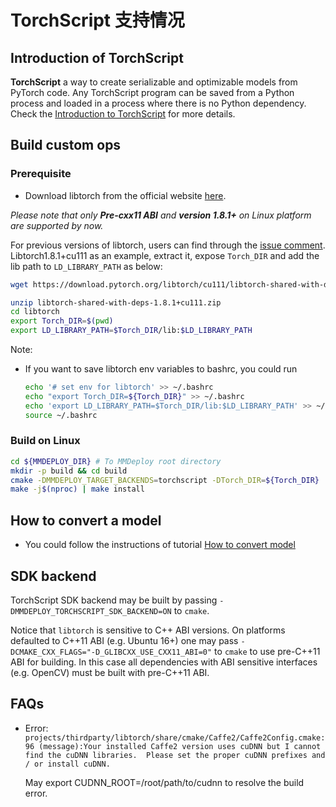 # TorchScript 支持情况

## Introduction of TorchScript

**TorchScript** a way to create serializable and optimizable models from PyTorch code. Any TorchScript program can be saved from a Python process and loaded in a process where there is no Python dependency. Check the [Introduction to TorchScript](https://pytorch.org/tutorials/beginner/Intro_to_TorchScript_tutorial.html) for more details.

## Build custom ops

### Prerequisite

- Download libtorch from the official website [here](https://pytorch.org/get-started/locally/).

*Please note that only **Pre-cxx11 ABI** and **version 1.8.1+** on Linux platform are supported by now.*

For previous versions of libtorch, users can find through the [issue comment](https://github.com/pytorch/pytorch/issues/40961#issuecomment-1017317786). Libtorch1.8.1+cu111 as an example, extract it, expose `Torch_DIR` and add the lib path to `LD_LIBRARY_PATH` as below:

```bash
wget https://download.pytorch.org/libtorch/cu111/libtorch-shared-with-deps-1.8.1%2Bcu111.zip

unzip libtorch-shared-with-deps-1.8.1+cu111.zip
cd libtorch
export Torch_DIR=$(pwd)
export LD_LIBRARY_PATH=$Torch_DIR/lib:$LD_LIBRARY_PATH
```

Note:

- If you want to save libtorch env variables to bashrc, you could run

  ```bash
  echo '# set env for libtorch' >> ~/.bashrc
  echo "export Torch_DIR=${Torch_DIR}" >> ~/.bashrc
  echo 'export LD_LIBRARY_PATH=$Torch_DIR/lib:$LD_LIBRARY_PATH' >> ~/.bashrc
  source ~/.bashrc
  ```

### Build on Linux

```bash
cd ${MMDEPLOY_DIR} # To MMDeploy root directory
mkdir -p build && cd build
cmake -DMMDEPLOY_TARGET_BACKENDS=torchscript -DTorch_DIR=${Torch_DIR} ..
make -j$(nproc) | make install
```

## How to convert a model

- You could follow the instructions of tutorial [How to convert model](../02-how-to-run/convert_model.md)

## SDK backend

TorchScript SDK backend may be built by passing `-DMMDEPLOY_TORCHSCRIPT_SDK_BACKEND=ON` to `cmake`.

Notice that `libtorch` is sensitive to C++ ABI versions. On platforms defaulted to C++11 ABI (e.g. Ubuntu 16+) one may
pass `-DCMAKE_CXX_FLAGS="-D_GLIBCXX_USE_CXX11_ABI=0"` to `cmake` to use pre-C++11 ABI for building. In this case all
dependencies with ABI sensitive interfaces (e.g. OpenCV) must be built with pre-C++11 ABI.

## FAQs

- Error: `projects/thirdparty/libtorch/share/cmake/Caffe2/Caffe2Config.cmake:96 (message):Your installed Caffe2 version uses cuDNN but I cannot find the cuDNN libraries.  Please set the proper cuDNN prefixes and / or install cuDNN.`

  May export CUDNN_ROOT=/root/path/to/cudnn to resolve the build error.
